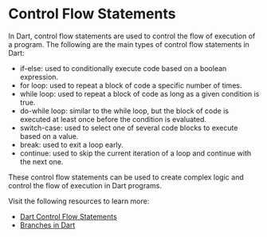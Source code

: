 # Control Flow Statements

In Dart, control flow statements are used to control the flow of execution of a program. The following are the main types of control flow statements in Dart:

- if-else: used to conditionally execute code based on a boolean expression.
- for loop: used to repeat a block of code a specific number of times.
- while loop: used to repeat a block of code as long as a given condition is true.
- do-while loop: similar to the while loop, but the block of code is executed at least once before the condition is evaluated.
- switch-case: used to select one of several code blocks to execute based on a value.
- break: used to exit a loop early.
- continue: used to skip the current iteration of a loop and continue with the next one.

These control flow statements can be used to create complex logic and control the flow of execution in Dart programs.

Visit the following resources to learn more:

- [Dart Control Flow Statements](https://www.w3adda.com/dart-tutorial/dart-control-flow-statements)
- [Branches in Dart](https://dart.dev/language/branches)

